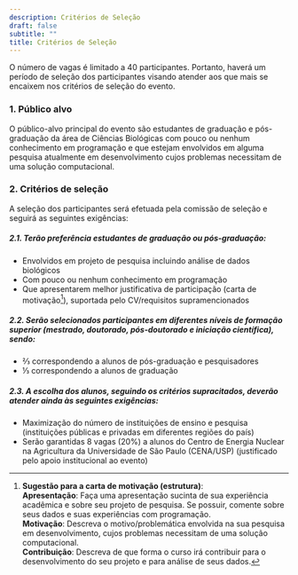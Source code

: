 ```yaml
---
description: Critérios de Seleção
draft: false
subtitle: ""
title: Critérios de Seleção
---
```


O número de vagas é limitado a 40 participantes. Portanto, haverá um período de seleção dos participantes visando atender aos que mais se encaixem nos critérios de seleção do evento. 

### 1. Público alvo

O público-alvo principal do evento são estudantes de graduação e pós-graduação da área de Ciências Biológicas com pouco ou nenhum conhecimento em programação e que estejam envolvidos em alguma pesquisa atualmente em desenvolvimento cujos problemas necessitam de uma solução computacional.

### 2. Critérios de seleção 

A seleção dos participantes será efetuada pela comissão de seleção e seguirá as seguintes exigências: 

##### 2.1. Terão preferência estudantes de graduação ou pós-graduação:

* Envolvidos em projeto de pesquisa incluindo análise de dados biológicos
* Com pouco ou nenhum conhecimento em programação
* Que apresentarem melhor justificativa de participação (carta de motivação[^1]), suportada pelo CV/requisitos supramencionados


##### 2.2. Serão selecionados participantes em diferentes níveis de formação superior (mestrado, doutorado, pós-doutorado e iniciação científica), sendo:

* ⅔ correspondendo a alunos de pós-graduação e pesquisadores
* ⅓ correspondendo a alunos de graduação

##### 2.3. A escolha dos alunos, seguindo os critérios supracitados, deverão atender ainda às seguintes exigências:

* Maximização do número de instituições de ensino e pesquisa (instituições públicas e privadas em diferentes regiões do país)
* Serão garantidas 8 vagas (20%) a alunos do Centro de Energia Nuclear na Agricultura da Universidade de São Paulo (CENA/USP) (justificado pelo apoio institucional ao evento)


[^1]: **Sugestão para a carta de motivação (estrutura)**: <br>**Apresentação**: Faça uma apresentação sucinta de sua experiência acadêmica e sobre seu projeto de pesquisa. Se possuir, comente sobre seus dados e suas experiências com programação. <br> **Motivação**: Descreva o motivo/problemática envolvida na sua pesquisa em desenvolvimento, cujos problemas necessitam de uma solução computacional. <br>**Contribuição**: Descreva de que forma o curso irá contribuir para o desenvolvimento do seu projeto e para análise de seus dados.